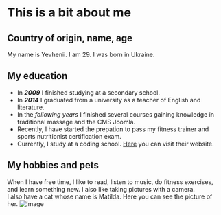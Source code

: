 # This is a bit about me

## Country of origin, name, age

My name is Yevhenii. I am 29. I was born in Ukraine.

## My education

- In **_2009_** I finished studying at a secondary school.
- In **_2014_** I graduated from a university as a teacher of English and literature.
- In the *following years* I finished several courses gaining knowledge in traditional massage and the CMS Joomla.
- Recently, I have started the prepation to pass my fitness trainer and sports nutritionist certification exam.
- Currently, I study at a coding school. [Here](https://www.wildcodeschool.com/de-DE "Wold Code School Name") you can visit their website.

## My hobbies and pets

When I have free time, I like to read, listen to music, do fitness exercises, and learn something new. I also like taking pictures with a camera.  
I also have a cat whose name is Matilda. Here you can see the picture of her.
![image](/assets/yevhenii-airapetian-cat)


